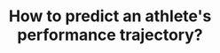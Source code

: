 ---
id: question-17
title: How to predict an athlete's performance trajectory?
theme: talent management
theme-sub-category: talent identification and career trajectory
application: talent identification and career trajectory
task-solver-1: predict performance
data-question-type: predictive
categorical-ordinal: categorical_ordinal
continuous-count: continuous_count
data-method-1: clustering
data-method-2: neural network
data-expertise-required-1: Bayesian statistics
data-expertise-required-2: clustering
expert-1: Paul Wu
reference: https://www.tandfonline.com/doi/abs/10.1080/17461391.2014.893020?journalCode=tejs20
reference-2: "https://doi.org/10.1016/j.eswa.2008.06.088 "
reference-3: https://doi.org/10.1123/ijspp.2022-0412
---